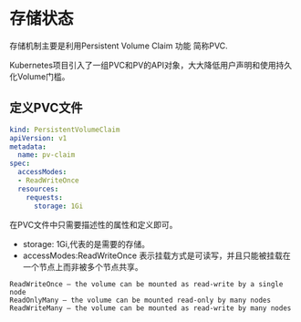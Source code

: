# 存储状态

存储机制主要是利用Persistent Volume Claim 功能 简称PVC.

Kubernetes项目引入了一组PVC和PV的API对象，大大降低用户声明和使用持久化Volume门槛。

## 定义PVC文件

```yaml
kind: PersistentVolumeClaim
apiVersion: v1
metadata:
  name: pv-claim
spec:
  accessModes:
  - ReadWriteOnce
  resources:
    requests:
      storage: 1Gi
```

在PVC文件中只需要描述性的属性和定义即可。

- storage: 1Gi,代表的是需要的存储。
- accessModes:ReadWriteOnce 表示挂载方式是可读写，并且只能被挂载在一个节点上而非被多个节点共享。

```accessModes
ReadWriteOnce – the volume can be mounted as read-write by a single node
ReadOnlyMany – the volume can be mounted read-only by many nodes
ReadWriteMany – the volume can be mounted as read-write by many nodes
```